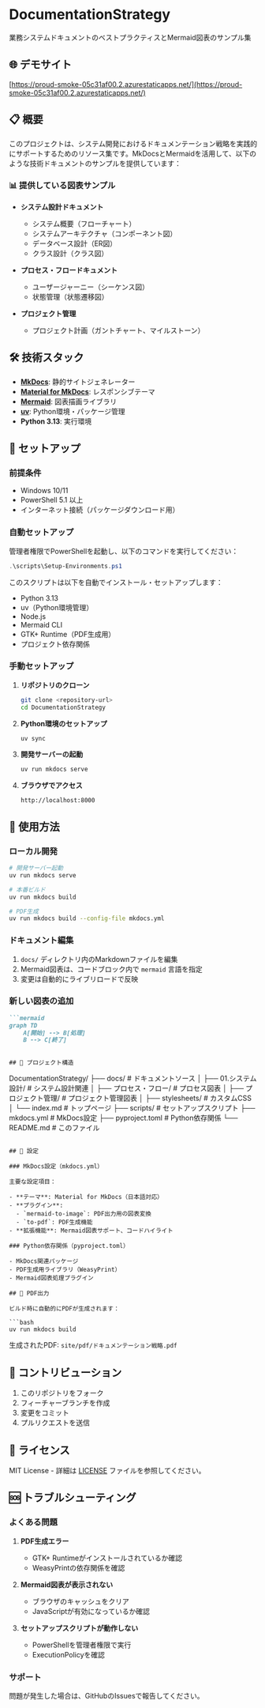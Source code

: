 # DocumentationStrategy

業務システムドキュメントのベストプラクティスとMermaid図表のサンプル集

## 🌐 デモサイト

[https://proud-smoke-05c31af00.2.azurestaticapps.net/](https://proud-smoke-05c31af00.2.azurestaticapps.net/)

## 📋 概要

このプロジェクトは、システム開発におけるドキュメンテーション戦略を実践的にサポートするためのリソース集です。MkDocsとMermaidを活用して、以下のような技術ドキュメントのサンプルを提供しています：

### 📊 提供している図表サンプル

- **システム設計ドキュメント**
  - システム概要（フローチャート）
  - システムアーキテクチャ（コンポーネント図）
  - データベース設計（ER図）
  - クラス設計（クラス図）

- **プロセス・フロードキュメント**
  - ユーザージャーニー（シーケンス図）
  - 状態管理（状態遷移図）

- **プロジェクト管理**
  - プロジェクト計画（ガントチャート、マイルストーン）

## 🛠️ 技術スタック

- **[MkDocs](https://www.mkdocs.org/)**: 静的サイトジェネレーター
- **[Material for MkDocs](https://squidfunk.github.io/mkdocs-material/)**: レスポンシブテーマ
- **[Mermaid](https://mermaid.js.org/)**: 図表描画ライブラリ
- **[uv](https://docs.astral.sh/uv/)**: Python環境・パッケージ管理
- **Python 3.13**: 実行環境

## 🚀 セットアップ

### 前提条件

- Windows 10/11
- PowerShell 5.1 以上
- インターネット接続（パッケージダウンロード用）

### 自動セットアップ

管理者権限でPowerShellを起動し、以下のコマンドを実行してください：

```powershell
.\scripts\Setup-Environments.ps1
```

このスクリプトは以下を自動でインストール・セットアップします：

- Python 3.13
- uv（Python環境管理）
- Node.js
- Mermaid CLI
- GTK+ Runtime（PDF生成用）
- プロジェクト依存関係

### 手動セットアップ

1. **リポジトリのクローン**
   ```bash
   git clone <repository-url>
   cd DocumentationStrategy
   ```

2. **Python環境のセットアップ**
   ```bash
   uv sync
   ```

3. **開発サーバーの起動**
   ```bash
   uv run mkdocs serve
   ```

4. **ブラウザでアクセス**
   ```
   http://localhost:8000
   ```

## 📝 使用方法

### ローカル開発

```bash
# 開発サーバー起動
uv run mkdocs serve

# 本番ビルド
uv run mkdocs build

# PDF生成
uv run mkdocs build --config-file mkdocs.yml
```

### ドキュメント編集

1. `docs/` ディレクトリ内のMarkdownファイルを編集
2. Mermaid図表は、コードブロック内で `mermaid` 言語を指定
3. 変更は自動的にライブリロードで反映

### 新しい図表の追加

```markdown
```mermaid
graph TD
    A[開始] --> B[処理]
    B --> C[終了]
```
```

## 📁 プロジェクト構造

```
DocumentationStrategy/
├── docs/                          # ドキュメントソース
│   ├── 01.システム設計/           # システム設計関連
│   ├── プロセス・フロー/          # プロセス図表
│   ├── プロジェクト管理/          # プロジェクト管理図表
│   ├── stylesheets/               # カスタムCSS
│   └── index.md                   # トップページ
├── scripts/                       # セットアップスクリプト
├── mkdocs.yml                     # MkDocs設定
├── pyproject.toml                 # Python依存関係
└── README.md                      # このファイル
```

## 🔧 設定

### MkDocs設定（mkdocs.yml）

主要な設定項目：

- **テーマ**: Material for MkDocs（日本語対応）
- **プラグイン**: 
  - `mermaid-to-image`: PDF出力用の図表変換
  - `to-pdf`: PDF生成機能
- **拡張機能**: Mermaid図表サポート、コードハイライト

### Python依存関係（pyproject.toml）

- MkDocs関連パッケージ
- PDF生成用ライブラリ（WeasyPrint）
- Mermaid図表処理プラグイン

## 📄 PDF出力

ビルド時に自動的にPDFが生成されます：

```bash
uv run mkdocs build
```

生成されたPDF: `site/pdf/ドキュメンテーション戦略.pdf`

## 🤝 コントリビューション

1. このリポジトリをフォーク
2. フィーチャーブランチを作成
3. 変更をコミット
4. プルリクエストを送信

## 📜 ライセンス

MIT License - 詳細は [LICENSE](LICENSE) ファイルを参照してください。

## 🆘 トラブルシューティング

### よくある問題

1. **PDF生成エラー**
   - GTK+ Runtimeがインストールされているか確認
   - WeasyPrintの依存関係を確認

2. **Mermaid図表が表示されない**
   - ブラウザのキャッシュをクリア
   - JavaScriptが有効になっているか確認

3. **セットアップスクリプトが動作しない**
   - PowerShellを管理者権限で実行
   - ExecutionPolicyを確認

### サポート

問題が発生した場合は、GitHubのIssuesで報告してください。